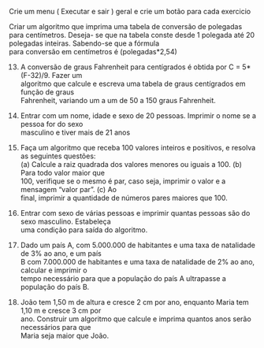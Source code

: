 Crie um menu ( Executar e sair ) geral e crie um botão para cada exercicio      


   Criar um algoritmo que imprima uma tabela de conversão de polegadas para centímetros. Deseja- 
          se que na tabela conste desde 1 polegada até 20 polegadas inteiras. Sabendo-se que a fórmula  
          para conversão em centímetros é (polegadas*2,54)  
    

 13.  A conversão de graus Fahrenheit para centígrados é obtida por C = 5*(F-32)/9. Fazer um  
          algoritmo que calcule e escreva uma tabela de graus centígrados em função de graus  
          Fahrenheit, variando um a um de 50 a 150 graus Fahrenheit.    
    
 14.  Entrar com um nome, idade e sexo de 20 pessoas. Imprimir o nome se a pessoa for do sexo  
          masculino e tiver mais de 21 anos   
    
 15.  Faça um algoritmo que receba 100 valores inteiros e positivos, e resolva as seguintes questões:  
          (a)  Calcule a raiz quadrada dos valores menores ou iguais a 100. (b) Para todo valor maior que  
               100, verifique se o mesmo é par, caso seja, imprimir o valor e a mensagem “valor par”.  (c) Ao  
               final, imprimir a quantidade de números pares maiores que 100.  
    
 16.  Entrar com sexo de várias pessoas e imprimir quantas pessoas são do sexo masculino. Estabeleça  
          uma condição para saída do algoritmo.  
     
17.  Dado um país A, com 5.000.000 de habitantes e uma taxa de natalidade de 3% ao ano, e um país  
          B com 7.000.000 de habitantes e uma taxa de natalidade de 2% ao ano, calcular e imprimir o  
          tempo necessário para que a população do país A ultrapasse a população do país B.  
    
 18.  João tem 1,50 m de altura e cresce 2 cm por ano, enquanto Maria tem 1,10 m e cresce 3 cm por  
          ano. Construir um algoritmo que calcule e imprima quantos anos serão necessários para que  
          Maria seja maior que João.  